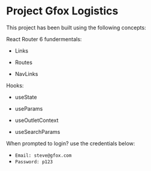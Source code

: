 # Project Gfox Logistics

This project has been built using the following concepts:

React Router 6 fundermentals:

- Links

* Routes

- NavLinks

Hooks:

- useState
- useParams

- useOutletContext
- useSearchParams

When prompted to login?
use the credentials below:

- `Email: steve@gfox.com`
- `Password: p123`
